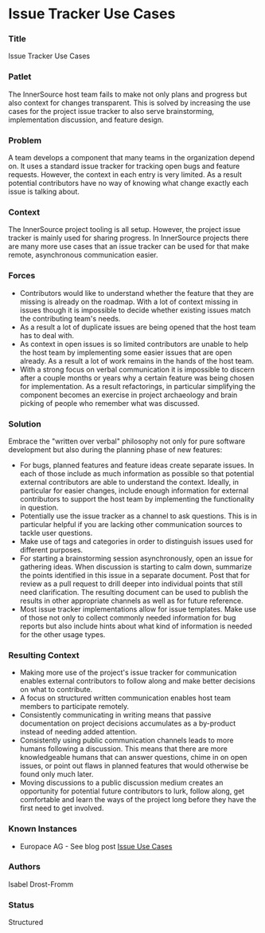 # Issue Tracker Use Cases

### Title

Issue Tracker Use Cases

### Patlet

The InnerSource host team fails to make not only plans and progress but also context for changes transparent. This is solved by increasing the use cases for the project issue tracker to also serve brainstorming, implementation discussion, and feature design.

### Problem

A team develops a component that many teams in the organization depend on. It uses a standard issue tracker for tracking open bugs and feature requests. However, the context in each entry is very limited. As a result potential contributors have no way of knowing what change exactly each issue is talking about.

### Context

The InnerSource project tooling is all setup. However, the project issue tracker is mainly used for sharing progress. In InnerSource projects there are many more use cases that an issue tracker can be used for that make remote, asynchronous communication easier.

### Forces

* Contributors would like to understand whether the feature that they are missing is already on the roadmap. With a lot of context missing in issues though it is impossible to decide whether existing issues match the contributing team's needs.
* As a result a lot of duplicate issues are being opened that the host team has to deal with.
* As context in open issues is so limited contributors are unable to help the host team by implementing some easier issues that are open already. As a result a lot of work remains in the hands of the host team.
* With a strong focus on verbal communication it is impossible to discern after a couple months or years why a certain feature was being chosen for implementation. As a result refactorings, in particular simplifying the component becomes an exercise in project archaeology and brain picking of people who remember what was discussed.

### Solution

Embrace the "written over verbal" philosophy not only for pure software development but also during the planning phase of new features:

* For bugs, planned features and feature ideas create separate issues. In each of those include as much information as possible so that potential external contributors are able to understand the context. Ideally, in particular for easier changes, include enough information for external contributors to support the host team by implementing the functionality in question.
* Potentially use the issue tracker as a channel to ask questions. This is in particular helpful if you are lacking other communication sources to tackle user questions.
* Make use of tags and categories in order to distinguish issues used for different purposes.
* For starting a brainstorming session asynchronously, open an issue for gathering ideas. When discussion is starting to calm down, summarize the points identified in this issue in a separate document. Post that for review as a pull request to drill deeper into individual points that still need clarification. The resulting document can be used to publish the results in other appropriate channels as well as for future reference.
* Most issue tracker implementations allow for issue templates. Make use of those not only to collect commonly needed information for bug reports but also include hints about what kind of information is needed for the other usage types.

### Resulting Context

* Making more use of the project's issue tracker for communication enables external contributors to follow along and make better decisions on what to contribute.
* A focus on structured written communication enables host team members to participate remotely.
* Consistently communicating in writing means that passive documentation on project decisions accumulates as a by-product instead of needing added attention.
* Consistently using public communication channels leads to more humans following a discussion. This means that there are more knowledgeable humans that can answer questions, chime in on open issues, or point out flaws in planned features that would otherwise be found only much later.
* Moving discussions to a public discussion medium creates an opportunity for potential future contributors to lurk, follow along, get comfortable and learn the ways of the project long before they have the first need to get involved.

### Known Instances

* Europace AG - See blog post [Issue Use Cases](https://tech.europace.de/post/using-issues-for-asking-questions-and-tracking-work/)

### Authors

Isabel Drost-Fromm

### Status

Structured
